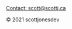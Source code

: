 <footer>
	<a href="mailto:scott@scottj.ca" class="mail">Contact: scott@scottj.ca</a>
	<p>© 2021 scottjonesdev</p>
</footer>
</html>